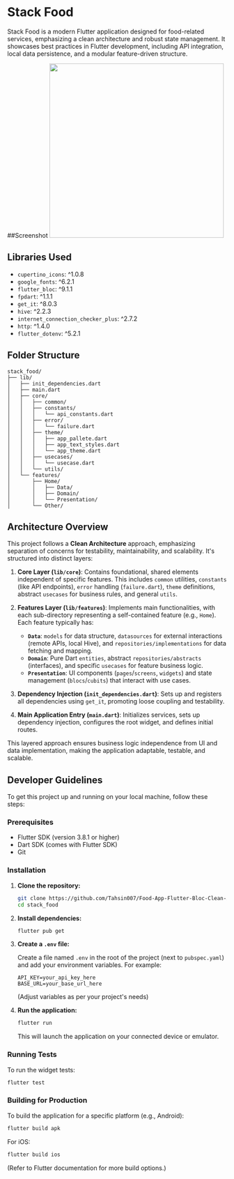 # Stack Food

Stack Food is a modern Flutter application designed for food-related services, emphasizing a clean architecture and robust state management. It showcases best practices in Flutter development, including API integration, local data persistence, and a modular feature-driven structure.

##Screenshot 
<img src="https://github.com/user-attachments/assets/04e7579e-113e-479d-a973-2e9b8ed6f30d"  height="400" />


## Libraries Used

-   `cupertino_icons`: ^1.0.8
-   `google_fonts`: ^6.2.1
-   `flutter_bloc`: ^9.1.1
-   `fpdart`: ^1.1.1
-   `get_it`: ^8.0.3
-   `hive`: ^2.2.3
-   `internet_connection_checker_plus`: ^2.7.2
-   `http`: ^1.4.0
-   `flutter_dotenv`: ^5.2.1

## Folder Structure

```
stack_food/
├── lib/
│   ├── init_dependencies.dart
│   ├── main.dart
│   ├── core/
│   │   ├── common/
│   │   ├── constants/
│   │   │   └── api_constants.dart
│   │   ├── error/
│   │   │   └── failure.dart
│   │   ├── theme/
│   │   │   ├── app_pallete.dart
│   │   │   ├── app_text_styles.dart
│   │   │   └── app_theme.dart
│   │   ├── usecases/
│   │   │   └── usecase.dart
│   │   └── utils/
│   └── features/
│       ├── Home/
│       │   ├── Data/
│       │   ├── Domain/
│       │   └── Presentation/
│       └── Other/

```

## Architecture Overview

This project follows a **Clean Architecture** approach, emphasizing separation of concerns for testability, maintainability, and scalability. It's structured into distinct layers:

1.  **Core Layer (`lib/core`)**:
    Contains foundational, shared elements independent of specific features. This includes `common` utilities, `constants` (like API endpoints), `error` handling (`failure.dart`), `theme` definitions, abstract `usecases` for business rules, and general `utils`.

2.  **Features Layer (`lib/features`)**:
    Implements main functionalities, with each sub-directory representing a self-contained feature (e.g., `Home`). Each feature typically has:
    *   **`Data`**: `models` for data structure, `datasources` for external interactions (remote APIs, local Hive), and `repositories/implementations` for data fetching and mapping.
    *   **`Domain`**: Pure Dart `entities`, abstract `repositories/abstracts` (interfaces), and specific `usecases` for feature business logic.
    *   **`Presentation`**: UI components (`pages`/`screens`, `widgets`) and state management (`blocs`/`cubits`) that interact with use cases.

3.  **Dependency Injection (`init_dependencies.dart`)**:
    Sets up and registers all dependencies using `get_it`, promoting loose coupling and testability.

4.  **Main Application Entry (`main.dart`)**:
    Initializes services, sets up dependency injection, configures the root widget, and defines initial routes.

This layered approach ensures business logic independence from UI and data implementation, making the application adaptable, testable, and scalable.

## Developer Guidelines

To get this project up and running on your local machine, follow these steps:

### Prerequisites

-   Flutter SDK (version 3.8.1 or higher)
-   Dart SDK (comes with Flutter SDK)
-   Git

### Installation

1.  **Clone the repository:**

    ```bash
    git clone https://github.com/Tahsin007/Food-App-Flutter-Bloc-Clean-Architecture.git
    cd stack_food
    ```

2.  **Install dependencies:**

    ```bash
    flutter pub get
    ```

3.  **Create a `.env` file:**

    Create a file named `.env` in the root of the project (next to `pubspec.yaml`) and add your environment variables. For example:

    ```
    API_KEY=your_api_key_here
    BASE_URL=your_base_url_here
    ```

    (Adjust variables as per your project's needs)

4.  **Run the application:**

    ```bash
    flutter run
    ```

    This will launch the application on your connected device or emulator.

### Running Tests

To run the widget tests:

```bash
flutter test
```

### Building for Production

To build the application for a specific platform (e.g., Android):

```bash
flutter build apk
```

For iOS:

```bash
flutter build ios
```

(Refer to Flutter documentation for more build options.)
